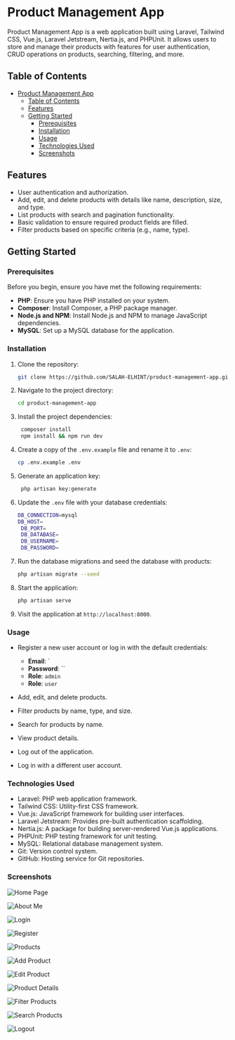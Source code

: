 # Product Management App

Product Management App is a web application built using Laravel, Tailwind CSS, Vue.js, Laravel Jetstream, Nertia.js, and PHPUnit. It allows users to store and manage their products with features for user authentication, CRUD operations on products, searching, filtering, and more.

## Table of Contents

- [Product Management App](#product-management-app)
  - [Table of Contents](#table-of-contents)
  - [Features](#features)
  - [Getting Started](#getting-started)
    - [Prerequisites](#prerequisites)
    - [Installation](#installation)
    - [Usage](#usage)
    - [Technologies Used](#technologies-used)
    - [Screenshots](#screenshots)

## Features

- User authentication and authorization.
- Add, edit, and delete products with details like name, description, size, and type.
- List products with search and pagination functionality.
- Basic validation to ensure required product fields are filled.
- Filter products based on specific criteria (e.g., name, type).

## Getting Started

### Prerequisites

Before you begin, ensure you have met the following requirements:

- **PHP**: Ensure you have PHP installed on your system.
- **Composer**: Install Composer, a PHP package manager.
- **Node.js and NPM**: Install Node.js and NPM to manage JavaScript dependencies.
- **MySQL**: Set up a MySQL database for the application.

### Installation

1. Clone the repository:

   ```bash
   git clone https://github.com/SALAH-ELHINT/product-management-app.git
   ```

2. Navigate to the project directory:

   ```bash
   cd product-management-app
   ```

3. Install the project dependencies:

   ```bash
    composer install
    npm install && npm run dev
    ```

4. Create a copy of the `.env.example` file and rename it to `.env`:
   
   ```bash
   cp .env.example .env
   ```

5. Generate an application key:

   ```bash
    php artisan key:generate
    ```

6. Update the `.env` file with your database credentials:
   
   ```bash
   DB_CONNECTION=mysql
   DB_HOST=
    DB_PORT=
    DB_DATABASE=
    DB_USERNAME=
    DB_PASSWORD=
    ```

7. Run the database migrations and seed the database with products:
    
    ```bash
    php artisan migrate --seed
    ```

8.  Start the application:
    
    ```bash
    php artisan serve
    ```

9.  Visit the application at `http://localhost:8000`.
    
### Usage

- Register a new user account or log in with the default credentials:
  - **Email**: `
  - **Password**: ``
  - **Role**: `admin`
  - **Role**: `user`
  
- Add, edit, and delete products.
- Filter products by name, type, and size.
- Search for products by name.
- View product details.
- Log out of the application.
- Log in with a different user account.

### Technologies Used
- Laravel: PHP web application framework.
- Tailwind CSS: Utility-first CSS framework.
- Vue.js: JavaScript framework for building user interfaces.
- Laravel Jetstream: Provides pre-built authentication scaffolding.
- Nertia.js: A package for building server-rendered Vue.js applications.
- PHPUnit: PHP testing framework for unit testing.
- MySQL: Relational database management system.
- Git: Version control system.
- GitHub: Hosting service for Git repositories.


### Screenshots

![Home Page](https://user-images.githubusercontent.com/54600664/132135001-0b0a0b0a-0b0a-0b0a-0b0a-0b0a0b0a0b0a.png)

![About Me](https://user-images.githubusercontent.com/54600664/132135001-0b0a0b0a-0b0a-0b0a-0b0a-0b0a0b0a0b0a.png)

![Login](https://user-images.githubusercontent.com/54600664/132134964-9b6b8b0a-3b0a-4b0a-8b0a-0b0a0b0a0b0a.png)

![Register](https://user-images.githubusercontent.com/54600664/132134966-9b6b8b0a-3b0a-4b0a-8b0a-0b0a0b0a0b0a.png)

![Products](https://user-images.githubusercontent.com/54600664/132134967-9b6b8b0a-3b0a-4b0a-8b0a-0b0a0b0a0b0a.png)

![Add Product](https://user-images.githubusercontent.com/54600664/132134968-9b6b8b0a-3b0a-4b0a-8b0a-0b0a0b0a0b0a.png)

![Edit Product](https://user-images.githubusercontent.com/54600664/132134969-9b6b8b0a-3b0a-4b0a-8b0a-0b0a0b0a0b0a.png)

![Product Details](https://user-images.githubusercontent.com/54600664/132134970-9b6b8b0a-3b0a-4b0a-8b0a-0b0a0b0a0b0a.png)

![Filter Products](https://user-images.githubusercontent.com/54600664/132134971-9b6b8b0a-3b0a-4b0a-8b0a-0b0a0b0a0b0a.png)

![Search Products](https://user-images.githubusercontent.com/54600664/132134972-9b6b8b0a-3b0a-4b0a-8b0a-0b0a0b0a0b0a.png)

![Logout](https://user-images.githubusercontent.com/54600664/132134973-9b6b8b0a-3b0a-4b0a-8b0a-0b0a0b0a0b0a.png)

